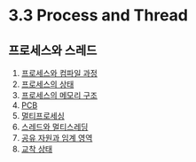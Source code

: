 # 3.3 Process and Thread

## 프로세스와 스레드

1. [프로세스와 컴파일 과정](https://congruous-parcel-450.notion.site/77f9a3d4ca214f3b97068df0f999d04a?pvs=4) <br/>
2. [프로세스의 상태](https://congruous-parcel-450.notion.site/cd70993629b34947857eab0ab9a95694?pvs=4)<br/>
3. [프로세스의 메모리 구조](https://congruous-parcel-450.notion.site/4462ced7d7554fe7806de1641641c39f?pvs=4)<br/>
4. [PCB](https://congruous-parcel-450.notion.site/PCB-79cd8822f6834389ab0216af0a5c9f50?pvs=4)<br/>
5. [멀티프로세싱](https://congruous-parcel-450.notion.site/a329219c241a4110963615ee8c3a0135?pvs=4)<br/>
6. [스레드와 멀티스레딩](https://congruous-parcel-450.notion.site/c6362402d9cf404295d4eddacb980360?pvs=4)<br/>
7. [공유 자원과 임계 영역](https://congruous-parcel-450.notion.site/6ce2c52756c548dbb5311aae97235266?pvs=4)<br/>
8. [교착 상태](https://congruous-parcel-450.notion.site/5b4d8a427ba24d91b865d49a73d30a41?pvs=4)<br/>


